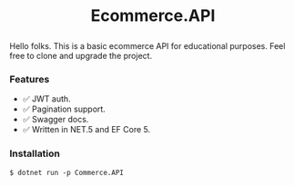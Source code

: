 
<h1 align="center">
  <p align="center">Ecommerce.API</p>
</h1>

Hello folks. This is a basic ecommerce API for educational purposes. Feel free to clone and upgrade the project.

### Features


* ✅ JWT auth.
* ✅ Pagination support.
* ✅ Swagger docs.
* ✅ Written in NET.5 and EF Core 5.

### Installation

```
$ dotnet run -p Commerce.API
```
